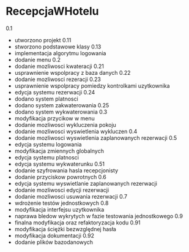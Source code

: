 # RecepcjaWHotelu
0.1
- utworzono projekt
0.11
- stworzono podstawowe klasy 
0.13
- implementacja algorytmu logowania
- dodanie menu
0.2
- dodanie mozliwosci kwateracji
0.21
- usprawnienie wspolpracy z baza danych
0.22
- dodanie mozliwosci rezeracji
0.23
- usprawnienie wspolpracy pomiedzy kontrolkami uzytkownika
- edycja systemu rezerwacji
0.24
- dodano system platnosci
- dodano system zakwaterowania
0.25
- dodano system wykwaterowania
0.3
- modyfikacja przycikow w menu
- dodanie mozliwosci wykluczenia pokoju
- dodanie mozliwosci wyswietlenia wykluczen
0.4
- dodanie mozliwosci wyswietlenia zaplanowanych rezerwacji
0.5
- edycja systemu logowania
- modyfikacja zmiennych globalnych
- edycja systemu platnosci
- edycja systemu wykwaterunku
0.51
- dodanie szyfrowania hasla recepcjonisty
- dodanie przyciskow powrotnych
0.6
- edycja systemu wyswietlanie zaplanowanych rezerwacji
- dodanie mozliwosci edycji rezerwacji
- dodanie mozliwosci usuwania rezerwacji
0.7
- wdrożenie testów jednostkowych
0.8
- modyfikacja interfejsu uzytkownika
- naprawa bledow wykrytych w fazie testowania jednostkowego
0.9
- finalna modyfikacja oraz refaktoryzacja kodu
0.91
- modyfikacja ściężki bezwzględnej hasła
- modyfikacja dokumentacji
0.92
- dodanie plików bazodanowych